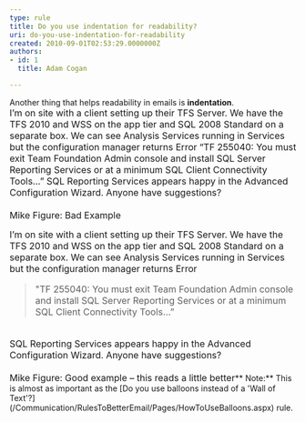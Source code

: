 ```yaml
---
type: rule
title: Do you use indentation for readability?
uri: do-you-use-indentation-for-readability
created: 2010-09-01T02:53:29.0000000Z
authors:
- id: 1
  title: Adam Cogan

---
```


 Another thing that helps readability in emails is **indentation**. <br> <font class="ms-rteCustom-GreyBox" size="+0">I’m on site with a client setting up their TFS Server. We have the TFS 2010 and WSS on the app tier and SQL 2008 Standard on a separate box. We can see Analysis Services running in Services but the configuration manager returns Error “TF 255040&#58; You must exit Team Foundation Admin console and install SQL Server Reporting Services or at a minimum SQL Client Connectivity Tools…” SQL Reporting Services appears happy in the Advanced Configuration Wizard. Anyone have suggestions? 
   <br><br> Mike </font><font class="ms-rteCustom-FigureBad" size="+0">Figure&#58; Bad Example</font>
<font class="ms-rteCustom-GreyBox" size="+0">   <p>I’m on site with a client setting up their TFS Server. We have the TFS 2010 and WSS on the app tier and SQL 2008 Standard on a separate box. We can see Analysis Services running in Services but the configuration manager returns Error&#160;</p>
   <blockquote dir="ltr" style="margin-right&#58;0px;">&quot;TF 255040&#58; You must exit Team Foundation Admin console and install SQL Server Reporting Services or at a minimum SQL Client Connectivity Tools…”</blockquote>
   <br> SQL Reporting Services appears happy in the Advanced Configuration Wizard. Anyone have suggestions?<br><br> Mike </font><font class="ms-rteCustom-FigureGood" size="+0">Figure&#58; Good example – this reads a little better</font>** Note:** This is almost as important as the [Do you use balloons instead of a 'Wall of Text'?](/Communication/RulesToBetterEmail/Pages/HowToUseBalloons.aspx) rule.

